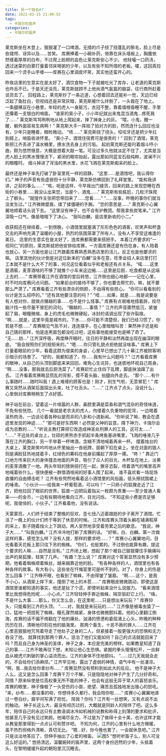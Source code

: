 ```yaml
---
title: 另一个姓名#7
date: 2022-03-15 21:40:53
tags:
  - 卡瑞尔的笛声
categories:
  - 卡瑞尔的笛声
---
```



莱克斯坐在木登上，狠狠灌了一口啤酒，无措的爪子挠了挠蓬乱的鬃毛，脸上尽是些错愕、讶异以及……苦笑。
库赛捧着一小碗补药，倚靠在床头墙板上，胸腹依然缠着厚厚的白布，不过爬上脸颊的血色让莱克斯安心不少。
他轻嘬一口药汤，透过迷蒙的白雾打量着邻床喝粥的少年，以及有些不知所措的老板。嚯，这回真捡回来一个烫手山芋喽——库赛在心里调皮坏笑，其实他还蛮开心的。
<!-- more -->
昨夜店里的生意实在是太好了，酒饮食物一下子就被吃光了库存，让老道的莱克斯也咋舌不已。于是天还没亮，莱克斯就顾不上他尚酒气氤氲的脑袋，往行商所赶着谈货去了。
回程路上，莱克斯抄了一条近道，心想着回去还能补一觉，天边已经泛起了鱼肚白，但视线还是非常灰暗，莱克斯被什么绊倒了，一头栽在了地上。
一条腿横亘在小巷里，年轻的虎人一身脏污，衣冠不整，靠着墙根昏睡不醒，手里还攥着一支银白的哨笛。
“谁家的臭小子，小小年纪就出来鬼混当酒鬼…疼死我了……”
莱克斯骂骂咧咧地从地上爬起来，掸了掸身上的灰。
“喂，小鬼，醒一醒，躺外面容易生病啊！”
莱克斯大手一挥拍了拍对方的脸，然而连什么回应也没有，少年只是睡着，眼睑微动。
“啧……”
莱克斯挠了挠头，咬咬牙还是把少年扛到肩上，哨笛收进怀里。
“臭小子，酒馆住宿费可是很贵的！”
回到了酒馆，莱克斯把江齐丢进了温水桶里，撩水洗去身上的污垢。
起初莱克斯还能叼着烟斗哼小曲，颇为悠然惬意，大概是想着大敲一笔。可没过多久他就淡定不住了，尤其是当虎人脸上的黑水慢慢流下，紧闭的眼帘抬起，露出那如同蓝宝石般纯粹，波澜不兴的眼瞳时。
烟斗掉进了浑浊的黑水里，水花飞溅在莱克斯痴呆的脸上。

最终还是神子率先打破了卧室里死一样的寂静。
“这里……是酒馆吧，我认得你们。”
神子的声音有些虚弱但十分平静，莱克斯仿佛回到了礼拜堂里。
“能和我讲讲，之前的事么……”
“咳，呃是这样，今早我出门接货，回来的路上发现您睡在西街的小巷里……我没认出来您，当是个，酒鬼……”
莱克斯有些尴尬，几粒汗珠爬上了额头。
“就擅作主张把您带回来了……您看……”
“……没事，昨晚的事你们就当没发生过。”
江齐微微蹙眉，揉了揉僵硬的手腕。
“您的意思是……”
莱克斯小心翼翼地顺着话头说下去。
“这里没有神子，也不会有护教团。帮我拿些炭笔来。”
江齐深吸一口气，像是暗暗下了决心。
“我叫白麟，是店里新收的小二。”

收获假还在继续着，一到傍晚，小酒馆里就塞满了形形色色的酒客，欢笑声和杯盏交击的声响充满了温暖的小屋，热烈的氛围笼罩了所有人，没有人不享受这难逢的美日。
店里的生意实在是太好了，连库赛都需要来搭把手。
本着江齐要求的“一视同仁”的原则，莱克斯就把他安排给库赛，一方面库赛还是有伤在身，有人陪着也放心，另一方面也是让江齐跟着库赛熟悉熟悉店里的活儿，反正也是他要求的嘛。
店里其他的伙计倒是对这位新来的“白麟”没多在意，旺季会招人来店里打打工本就不是什么大不了的事，何况这位看着似乎和老板还有点关系。
“喏……这里是酒窖，麦芽酒啥的不够了就推个小车来这边搬……这里是后厨，吃食都是从这端上去的……”
库赛带着江齐在酒馆的堂后转悠，江齐倒也细心地都一一记在心里，时不时向库赛问点问题。
“如果前台的接待不够了，你也要去帮忙的，嘛，就不要那么严肃了。”
库赛看着江齐有些肃杀的侧颜，不由得有些担心。
“你可以看看别的伙计是怎么招呼的。”
“还有其他要注意的吗？”
“唔……如果，就是……我是说要是有人想对你，就做点僭越的事……也不是什么怪事。”
库赛有点艰难地措着辞，绞尽脑汁找一些尽量不冒犯的词句。
“僭越的……事情？”
江齐的声音骤然低沉，紧皱起了眉，眼瞳微缩，身上的虎毛也微微硬起，冰封的语调出现了些许裂痕。
“啊……就是，这里毕竟是城市的，下水……你可能不清楚但，我们已经习惯了，你若是不想……”
库赛眼见气氛不对，连连摆手，在心里暗暗叫苦：果然神子还是和自己猜的那样，怕是连黑面包都没吃过吧，这些事他能接受也是稀了奇了。
“无……妨…”
江齐深呼吸，再度睁开眼时，往日的平静和淡然再度出现在幽深的眼底。
“我会按照你们的规矩来的。”
“嗯……你只管礼貌点拒绝就没啥事。”
库赛上下打量着眼前的少年，看着这颇为俊美的身姿，心里早已想出了几十幕江齐被顾客明示暗示的场景了。
“好的，我都知道了，你……我有什么问题吗？”
江齐看着库赛的眼神，从自己的头顶到脚底来来回回，难免心生诧异，也迷惑地环视自己周身。
“啊……没事，那我就去后厨洗菜了。”
库赛赶忙止住四下乱瞟，脚底抹油蹿了出去。
江齐看着库赛略显慌乱的背影，摸不着头脑，抬腿向外走去。
“那个……有什么事随时……随时叫我！遇上难缠的顾客也是！刚才，别生气啦，无意冒犯！”
库赛又突然从酒架后面探出头来，吐了吐舌头。
“……”
江齐点了点头，没说什么，心里倒对库赛稍稍生了点好感。

神子站在前台，望着这一片喧嚣的人群，鼻腔里满是菜香和酒气混杂的奇怪味道，不免有些恍惚。
几个一看就是老农夫的虎人，佝偻着久负重物的驼背，一边喝着滚热肉汤，一边谈论着各种似是而非的八卦和小道新闻。
“你听说了嘛，教会在遗迹里发现的神迹……”
“那可是好东西啊！必然是父神的旨意，降下神力，卡瑞尔会成为总教的……”
“听说主教打算把它改造成神圣处刑罪人的工具，这可太……”
“……”
不远处的桌台上，壮硕的黑熊赤手抓起半条烤鱼塞进嘴里，飞溅的唾液几乎落在江齐的胸口，另一手举着一杯啤酒，含糊不清地喊着再来一杯。
摆着烛台的大桌上，莱克斯笑吟吟地从怀里抽出一沓纸牌，面朝下扣在桌上。坐在对面的狼人则是满脸狂热地搓着手，红绿色的筹码在他身前撂起了厚厚一摞。
“咚！”
靠近门口地方传来巨大的身体撞击地面的声音，吸引了众人的目光，木杯坠在地上，淡黄的麦芽酒撒了一地。两头年轻的猞猁扭打在一起，獠牙恣裂，喷着酒气的嘴里高声地喊着些什么，很快便被一群借酒喧闹的好事人围了起来。
谁不喜欢看一场现场直播的自由搏击呢？
江齐有些愕然地看着这小酒馆里的风俗画，低头擦拭围裙上的唾液。
“小伙计——给我来一杯葡萄酒，可以吗？”
一只娇小的狐狸走近了江齐，把他拉回了眼前的世界。狐兽一边把玩着指尖一枚颇为贵重——至少普通人看来——的金币，一边有些期待地看向江齐，目光闪烁。
“不知这些小费是否足够呢，我俊俏的，小伙子。”
江齐看着他，没有说话。

天蒙蒙亮，人们终于结束了整晚的狂欢，歪七扭八迈着踉跄的步子离开了酒馆。忙活了一晚上的伙计们终于等到了休息的时候。
江齐和库赛头顶着头躺在铺满稻草的床上，影子随着烛火上下跳动，两人安然地享受着劳累之后的歇息。
“我说，神子大……”
“叫我白麟。”
江齐冷冷地打断了库赛的话。
“好嘛，白、白麟。第一次做这样的事，感觉怎么样？没有人提，那样的要求吧……？”
库赛小心翼翼地问，目光看着天花板上那只往下吊的蜘蛛。
“你们，也挺累的。不过倒也能算有趣，提这个要求的人嘛……自然是没有。”
江齐闭上眼，想起了那个被自己狠狠攥住手腕痛叫出声的臭狐狸，轻笑了几声。
“有趣？怎么说？”
库赛对这个答案显然没有多少预期，他看着蜘蛛顺着蛛丝，越来越靠近他的脸。
“有各种各样的人，酒馆里也有各种各样的故事。有大有小。这些坐在忏悔室里可是听不到的。对了，你身上的伤是怎么回事？”
江齐睁开眼，也看到了蜘蛛，不由得皱了皱眉。
“啊……这个，是我不小心，从酒架上摔下来，撞倒了地上的木茬……”
库赛眼皮微微跳动，即使这是酒馆里谁都知道的事实，他还是扯了个谎，即使听起来没什么说服力。
“看来酒馆里比我想得危险呢……小心点。”
江齐轻轻伸手靠近蜘蛛，隔空驱赶它上行。
“嗨，不是什么大事……那么，你又怎么会，在这里呢……只是想出来玩玩？”
库赛仰头，只能看到江齐的头顶。
“……对，我就是来玩玩的……”
江齐像是被毒虫蛰了一口，猛地一把捏死了蜘蛛，瞳孔骤然缩紧，身体也微微颤抖着。他的心里翻江倒海，库赛的话不偏不倚戳在了他的痛处，汹涌的愤懑和委屈涌上心头，昨晚的种种历历在目，清晰地印刻在他的脑海里。
那两个畜生，十恶不赦的罪人……江齐在心里恶狠狠地咒骂着夺走了他处子之身的二人，但紧接着一股更强大的恐惧和无力吞没了他。
就算找到那两个罪人，惩治了他们又能如何？自己的贞洁就能回来了吗？而且自己身为神圣的圣体，神子之身，本应是完美的榜样。如果教皇知道了自己的事……江齐不敢再往下想，未知让他心生恐惧。紧握的拳头慢慢松开，一丝鲜血从被虎爪刺破的掌心溢流而出，江齐的身体不住地颤抖。
“……过几天我就会走的，不会给你们添麻烦。”
江齐罕见地，露出了虚弱的神情，语气中有一丝凄凉。
“啊，我…我去给你拿纱布……”
库赛显然没有预料到如此大的反应。
他不是神子大人么，这又是怎么回事？库赛千万个不解，只是隐隐地对神子产生了几分好奇和，同情？原来纵使是位高权重无所不能的神子，也会有这般无异于常人的喜怒哀乐。
库赛的眼里，神子像极了一头受伤的小兽，绝望、痛苦且孤独地发出锥心的怒吼。
“来，纱布……都没事的啦，你想待多久都行，我会陪你啦……”
库赛小心翼翼地递过一卷白纱，眉宇间写满了担忧。
陪我？你吗？江齐有一丝想笑，又有点说不出的触动。
神子长这么大，最没有经历过的，大概就是同龄人的陪伴了吧。这么多年，陪伴自己的永远只有主教语调冰冷如机械的说教和称得上刻薄的要求和批评，他甚至几乎没有见过笑颜。他竭尽全力，不过是为了做得十全十美，也许这样才能从教皇那里得到一点点认可和赞许吧。
不知为何，江齐的心里有什么地方微暖，虽不热烈但格外清晰，真切无比。
“嗯…好，你今晚也累了，一会就休息吧。”
江齐只是淡淡地答应了，但伸手抽出了心爱的哨笛。
 ![图5](8.jpg)
“想听听笛子么，别人可没这么好运的。”
悠扬清远，温馨婉转的笛声里，这两个身份迥然的少年，头抵着头，在黎明缓缓升起的朝阳里沉沉睡去。
